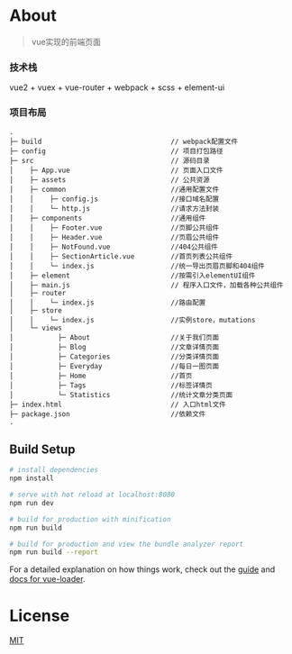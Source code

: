 # About

> vue实现的前端页面

### 技术栈
vue2 + vuex + vue-router + webpack + scss + element-ui

### 项目布局

```
.
├─ build								// webpack配置文件
├─ config								// 项目打包路径
├─ src									// 源码目录
│    ├─ App.vue							// 页面入口文件
│    ├─ assets							// 公共资源
│    ├─ common							//通用配置文件
│    │    ├─ config.js					//接口域名配置
│    │    └─ http.js					//请求方法封装
│    ├─ components						//通用组件
│    │    ├─ Footer.vue					//页脚公共组件
│    │    ├─ Header.vue					//页眉公共组件
│    │    ├─ NotFound.vue				//404公共组件
│    │    ├─ SectionArticle.vue			//首页列表公共组件
│    │    └─ index.js					//统一导出页眉页脚和404组件
│    ├─ element							//按需引入elementUI组件
│    ├─ main.js							// 程序入口文件，加载各种公共组件
│    ├─ router							
│    │    └─ index.js					//路由配置
│    ├─ store							
│    │    └─ index.js					//实例store，mutations
│    └─ views
│           ├─ About					//关于我们页面
│           ├─ Blog						//文章详情页面
│           ├─ Categories				//分类详情页面
│           ├─ Everyday					//每日一图页面
│           ├─ Home						//首页
│           ├─ Tags						//标签详情页
│			└─ Statistics	            //统计文章分类页面
├─ index.html							// 入口html文件
├─ package.json							//依赖文件
.

```

## Build Setup

``` bash
# install dependencies
npm install

# serve with hot reload at localhost:8080
npm run dev

# build for production with minification
npm run build

# build for production and view the bundle analyzer report
npm run build --report
```

For a detailed explanation on how things work, check out the [guide](http://vuejs-templates.github.io/webpack/) and [docs for vue-loader](http://vuejs.github.io/vue-loader).

# License

[MIT](https://github.com/haohaitao/vue-blog/blob/master/LICENSE)
